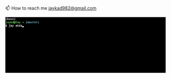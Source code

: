 📫 How to reach me jaykad982@gmail.com


<div align="center">

  ![First](doc/profileGiffy.gif)

</div>

